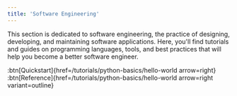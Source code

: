 ```yaml
---
title: 'Software Engineering'
---
```


This section is dedicated to software engineering, the practice of designing, developing, and maintaining software applications. Here, you'll find tutorials and guides on programming languages, tools, and best practices that will help you become a better software engineer.

:btn[Quickstart]{href=/tutorials/python-basics/hello-world arrow=right}
:btn[Reference]{href=/tutorials/python-basics/hello-world arrow=right variant=outline}
